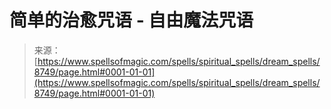 <!--yml

category: 未分类

date: 2024-06-12 18:44:16

-->

# 简单的治愈咒语 - 自由魔法咒语

> 来源：[https://www.spellsofmagic.com/spells/spiritual_spells/dream_spells/8749/page.html#0001-01-01](https://www.spellsofmagic.com/spells/spiritual_spells/dream_spells/8749/page.html#0001-01-01)
